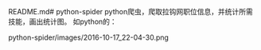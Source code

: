 README.md# python-spider
python爬虫，爬取拉钩网职位信息，并统计所需技能，画出统计图。
如python的：

python-spider/images/2016-10-17_22-04-30.png